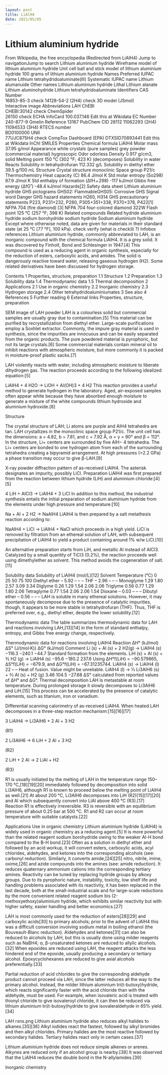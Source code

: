 ```yaml
---
layout: post
title: LiAlH4
date: 2021/05/05
---
```

# Lithium aluminium hydride
From Wikipedia, the free encyclopedia
  (Redirected from LiAlH4)
Jump to navigationJump to search
Lithium aluminium hydride
Wireframe model of lithium aluminium hydride
Unit cell ball and stick model of lithium aluminium hydride
100 grams of lithium aluminium hydride
Names
Preferred IUPAC name
Lithium tetrahydridoaluminate(III)
Systematic IUPAC name
Lithium alumanuide
Other names
Lithium aluminium hydride
Lithal
Lithium alanate
Lithium aluminohydride
Lithium tetrahydridoaluminate
Identifiers
CAS Number	
16853-85-3 check
14128-54-2 (2H4) check
3D model (JSmol)	
Interactive image
Abbreviations	LAH
ChEBI	
CHEBI:30142 check
ChemSpider	
26150 check
ECHA InfoCard	100.037.146 Edit this at Wikidata
EC Number	
240-877-9
Gmelin Reference	13167
PubChem CID	
28112
11062293 (2H4)
11094533 (3H4)
RTECS number	
BD0100000
UNII	
77UJC875H4 check
CompTox Dashboard (EPA)	
DTXSID70893441 Edit this at Wikidata
InChI
SMILES
Properties
Chemical formula	LiAlH4
Molar mass	37.95 g/mol
Appearance	white crystals (pure samples)
grey powder (commercial material)
hygroscopic
Odor	odorless
Density	0.917 g/cm3, solid
Melting point	150 °C (302 °F; 423 K) (decomposes)
Solubility in water	Reacts
Solubility in tetrahydrofuran	112.332 g/L
Solubility in diethyl ether	39.5 g/100 mL
Structure
Crystal structure	monoclinic
Space group	P21/c
Thermochemistry
Heat capacity (C)	86.4 J/mol K
Std molar
entropy (So298)	87.9 J/mol K
Std enthalpy of
formation (ΔfH⦵298)	-117 kJ/mol
Gibbs free energy (ΔfG˚)	-48.4 kJ/mol
Hazards[2]
Safety data sheet	Lithium aluminium hydride
GHS pictograms	GHS02: FlammableGHS05: Corrosive
GHS Signal word	Danger
GHS hazard statements	H260, H314
GHS precautionary statements	P223, P231+232, P280, P305+351+338, P370+378, P422[1]
NFPA 704 (fire diamond)	
[3]
NFPA 704 four-colored diamond
322W
Flash point	125 °C (257 °F; 398 K)
Related compounds
Related hydride	aluminium hydride
sodium borohydride
sodium hydride
Sodium aluminium hydride
Except where otherwise noted, data are given for materials in their standard state (at 25 °C [77 °F], 100 kPa).
check verify (what is check☒ ?)
Infobox references
Lithium aluminium hydride, commonly abbreviated to LAH, is an inorganic compound with the chemical formula LiAlH4. It is a grey solid. It was discovered by Finholt, Bond and Schlesinger in 1947.[4] This compound is used as a reducing agent in organic synthesis, especially for the reduction of esters, carboxylic acids, and amides. The solid is dangerously reactive toward water, releasing gaseous hydrogen (H2). Some related derivatives have been discussed for hydrogen storage.


Contents
1	Properties, structure, preparation
1.1	Structure
1.2	Preparation
1.3	Solubility data
1.4	Thermodynamic data
1.5	Thermal decomposition
2	Applications
2.1	Use in organic chemistry
2.2	Inorganic chemistry
2.3	Hydrogen storage
2.4	Other tetrahydridoaluminiumates
3	See also
4	References
5	Further reading
6	External links
Properties, structure, preparation

SEM image of LAH powder
LAH is a colourless solid but commercial samples are usually gray due to contamination.[5] This material can be purified by recrystallization from diethyl ether. Large-scale purifications employ a Soxhlet extractor. Commonly, the impure gray material is used in synthesis, since the impurities are innocuous and can be easily separated from the organic products. The pure powdered material is pyrophoric, but not its large crystals.[6] Some commercial materials contain mineral oil to inhibit reactions with atmospheric moisture, but more commonly it is packed in moisture-proof plastic sacks.[7]

LAH violently reacts with water, including atmospheric moisture to liberate dihydrogen gas. The reaction proceeds according to the following idealized equation:[5]

LiAlH4 + 4 H2O → LiOH + Al(OH)3 + 4 H2
This reaction provides a useful method to generate hydrogen in the laboratory. Aged, air-exposed samples often appear white because they have absorbed enough moisture to generate a mixture of the white compounds lithium hydroxide and aluminium hydroxide.[8]

Structure

The crystal structure of LAH; Li atoms are purple and AlH4 tetrahedra are tan.
LAH crystallizes in the monoclinic space group P21/c. The unit cell has the dimensions: a = 4.82, b = 7.81, and c = 7.92 Å, α = γ = 90° and β = 112°. In the structure, Li+ centers are surrounded by five AlH−
4 tetrahedra. The Li+ centers are bonded to one hydrogen atom from each of the surrounding tetrahedra creating a bipyramid arrangement. At high pressures (>2.2 GPa) a phase transition may occur to give β-LAH.[9]


X-ray powder diffraction pattern of as-received LiAlH4. The asterisk designates an impurity, possibly LiCl.
Preparation
LiAlH4 was first prepared from the reaction between lithium hydride (LiH) and aluminium chloride:[4][5]

4 LiH + AlCl3 → LiAlH4 + 3 LiCl
In addition to this method, the industrial synthesis entails the initial preparation of sodium aluminium hydride from the elements under high pressure and temperature:[10]

Na + Al + 2 H2 → NaAlH4
LiAlH4 is then prepared by a salt metathesis reaction according to:

NaAlH4 + LiCl → LiAlH4 + NaCl
which proceeds in a high yield. LiCl is removed by filtration from an ethereal solution of LAH, with subsequent precipitation of LiAlH4 to yield a product containing around 1% w/w LiCl.[10]

An alternative preparation starts from LiH, and metallic Al instead of AlCl3. Catalyzed by a small quantity of TiCl3 (0.2%), the reaction proceeds well using dimethylether as solvent. This method avoids the cogeneration of salt.[11]

Solubility data
Solubility of LiAlH4 (mol/L)[12]
Solvent	Temperature (°C)
0	25	50	75	100
Diethyl ether	–	5.92	–	–	–
THF	–	2.96	–	–	–
Monoglyme	1.29	1.80	2.57	3.09	3.34
Diglyme	0.26	1.29	1.54	2.06	2.06
Triglyme	0.56	0.77	1.29	1.80	2.06
Tetraglyme	0.77	1.54	2.06	2.06	1.54
Dioxane	–	0.03	–	–	–
Dibutyl ether	–	0.56	–	–	–
LAH is soluble in many ethereal solutions. However, it may spontaneously decompose due to the presence of catalytic impurities, though, it appears to be more stable in tetrahydrofuran (THF). Thus, THF is preferred over, e.g., diethyl ether, despite the lower solubility.[12]

Thermodynamic data
The table summarizes thermodynamic data for LAH and reactions involving LAH,[13][14] in the form of standard enthalpy, entropy, and Gibbs free energy change, respectively.

Thermodynamic data for reactions involving LiAlH4
Reaction	ΔH°
(kJ/mol)	ΔS°
(J/(mol·K))	ΔG°
(kJ/mol)	Comment
Li (s) + Al (s) + 2 H2(g) → LiAlH4 (s)	−116.3	−240.1	−44.7	Standard formation from the elements.
LiH (s) + Al (s) + 3⁄2 H2 (g) → LiAlH4 (s)	−95.6	−180.2	237.6	Using ΔH°f(LiH) = −90.579865, ΔS°f(LiH) = −679.9, and ΔG°f(LiH) = −67.31235744.
LiAlH4 (s) → LiAlH4 (l)	22	–	–	Heat of fusion. Value might be unreliable.
LiAlH4 (l) → 1⁄3 Li3AlH6 (s) + 2⁄3 Al (s) + H2 (g)	3.46	104.5	−27.68	ΔS° calculated from reported values of ΔH° and ΔG°.
Thermal decomposition
LAH is metastable at room temperature. During prolonged storage it slowly decomposes to Li3AlH6 and LiH.[15] This process can be accelerated by the presence of catalytic elements, such as titanium, iron or vanadium.


Differential scanning calorimetry of as-received LiAlH4.
When heated LAH decomposes in a three-step reaction mechanism:[15][16][17]

3 LiAlH4 → Li3AlH6 + 2 Al + 3 H2
 

 

 

 

(R1)

2 Li3AlH6 → 6 LiH + 2 Al + 3 H2
 

 

 

 

(R2)

2 LiH + 2 Al → 2 LiAl + H2
 

 

 

 

(R3)

R1 is usually initiated by the melting of LAH in the temperature range 150–170 °C,[18][19][20] immediately followed by decomposition into solid Li3AlH6, although R1 is known to proceed below the melting point of LiAlH4 as well.[21] At about 200 °C, Li3AlH6 decomposes into LiH (R2)[15][17][20] and Al which subsequently convert into LiAl above 400 °C (R3).[17] Reaction R1 is effectively irreversible. R3 is reversible with an equilibrium pressure of about 0.25 bar at 500 °C. R1 and R2 can occur at room temperature with suitable catalysts.[22]

Applications
Use in organic chemistry
Lithium aluminium hydride (LiAlH4) is widely used in organic chemistry as a reducing agent.[5] It is more powerful than the related reagent sodium borohydride owing to the weaker Al-H bond compared to the B-H bond.[23] Often as a solution in diethyl ether and followed by an acid workup, it will convert esters, carboxylic acids, acyl chlorides, aldehydes, and ketones into the corresponding alcohols (see: carbonyl reduction). Similarly, it converts amide,[24][25] nitro, nitrile, imine, oxime,[26] and azide compounds into the amines (see: amide reduction). It reduces quaternary ammonium cations into the corresponding tertiary amines. Reactivity can be tuned by replacing hydride groups by alkoxy groups. Due to its pyrophoric nature, instability, toxicity, low shelf life and handling problems associated with its reactivity, it has been replaced in the last decade, both at the small-industrial scale and for large-scale reductions by the more convenient related reagent sodium bis (2-methoxyethoxy)aluminium hydride, which exhibits similar reactivity but with higher safety, easier handling and better economics.[27]

LAH is most commonly used for the reduction of esters[28][29] and carboxylic acids[30] to primary alcohols; prior to the advent of LiAlH4 this was a difficult conversion involving sodium metal in boiling ethanol (the Bouveault-Blanc reduction). Aldehydes and ketones[31] can also be reduced to alcohols by LAH, but this is usually done using milder reagents such as NaBH4; α, β-unsaturated ketones are reduced to allylic alcohols.[32] When epoxides are reduced using LAH, the reagent attacks the less hindered end of the epoxide, usually producing a secondary or tertiary alcohol. Epoxycyclohexanes are reduced to give axial alcohols preferentially.[33]

Partial reduction of acid chlorides to give the corresponding aldehyde product cannot proceed via LAH, since the latter reduces all the way to the primary alcohol. Instead, the milder lithium aluminium tri(t-butoxy)hydride, which reacts significantly faster with the acid chloride than with the aldehyde, must be used. For example, when isovaleric acid is treated with thionyl chloride to give isovaleroyl chloride, it can then be reduced via lithium aluminium tri(t-butoxy)hydride to give isovaleraldehyde in 65% yield.[34]

LAH rxns.png
Lithium aluminium hydride also reduces alkyl halides to alkanes.[35][36] Alkyl iodides react the fastest, followed by alkyl bromides and then alkyl chlorides. Primary halides are the most reactive followed by secondary halides. Tertiary halides react only in certain cases.[37]

Lithium aluminium hydride does not reduce simple alkenes or arenes. Alkynes are reduced only if an alcohol group is nearby.[38] It was observed that the LiAlH4 reduces the double bond in the N-allylamides.[39]

Inorganic chemistry